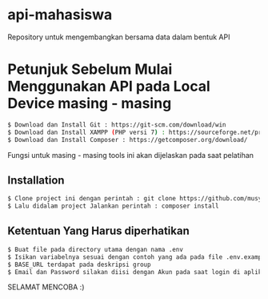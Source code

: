# api-mahasiswa
Repository untuk mengembangkan bersama data dalam bentuk API

# Petunjuk Sebelum Mulai Menggunakan API pada Local Device masing - masing
```bash
$ Download dan Install Git : https://git-scm.com/download/win
$ Download dan Install XAMPP (PHP versi 7) : https://sourceforge.net/projects/xampp/files/XAMPP%20Windows/7.4.33/xampp-windows-x64-7.4.33-0-VC15-installer.exe/download
$ Download dan Install Composer : https://getcomposer.org/download/
```
Fungsi untuk masing - masing tools ini akan dijelaskan pada saat pelatihan

## Installation

```bash
$ Clone project ini dengan perintah : git clone https://github.com/musyahid/api-mahasiswa.git
$ Lalu didalam project Jalankan perintah : composer install
```

## Ketentuan Yang Harus diperhatikan

```bash
$ Buat file pada directory utama dengan nama .env
$ Isikan variabelnya sesuai dengan contoh yang ada pada file .env.example
$ BASE_URL terdapat pada deskripsi group
$ Email dan Password silakan diisi dengan Akun pada saat login di aplikasi https://srs5g.ut.ac.id
```

SELAMAT MENCOBA :)
